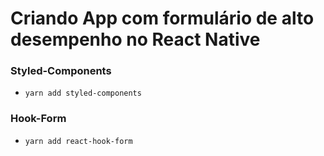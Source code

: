 # Criando App com formulário de alto desempenho no React Native


### Styled-Components
- `yarn add styled-components`

### Hook-Form
- `yarn add react-hook-form`